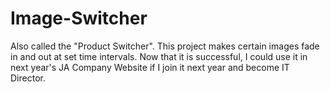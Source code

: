 # Image-Switcher
Also called the "Product Switcher".  This project makes certain images fade in and out at set time intervals.  Now that it is successful, I could use it in next year's JA Company Website if I join it next year and become IT Director.
